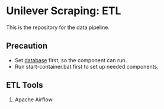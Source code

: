 # Unilever Scraping: ETL
This is the repository for the data pipeline.

## Precaution
- Set [database](https://github.com/willyyeremi/unilever-scrapper-database) first, so the component can run.
- Run start-container.bat first to set up needed components.

## ETL Tools
1. Apache Airflow
